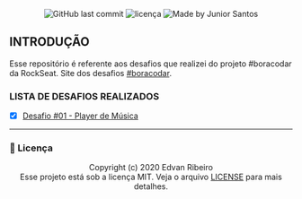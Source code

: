 
<p align="center">
<img alt="GitHub last commit" src="https://img.shields.io/github/last-commit/ejunior01/boracodar">
<img  alt="licença" src="https://img.shields.io/github/license/ejunior01/boracodar" />
<img alt="Made by Junior Santos" src="https://img.shields.io/badge/made%20by-Junior Santos-%237519C1">
<p/>

## INTRODUÇÃO

Esse repositório é referente aos desafios que realizei do projeto #boracodar da RockSeat. Site dos desafios [#boracodar](https://www.rocketseat.com.br/boracodar).

### LISTA DE DESAFIOS REALIZADOS

- [x] [Desafio #01 - Player de Música](https://github.com/ejunior01/boracodar/tree/main/desafios/music_player)



---


### :pencil: Licença

<p align="center">
	Copyright (c) 2020 Edvan Ribeiro
    <br/>
    Esse projeto está sob a licença MIT. Veja o arquivo <a href="https://github.com/ejunior01/boracodar/blob/master/LICENSE">LICENSE</a> para mais detalhes.
</p>
